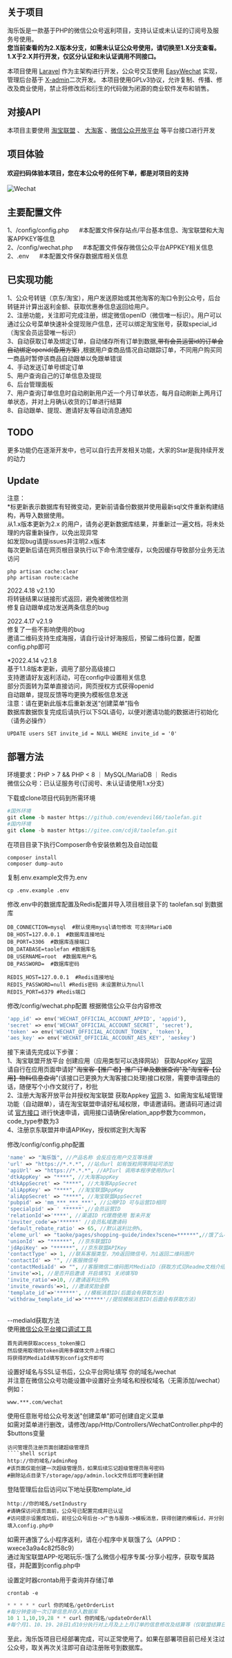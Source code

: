 

## 关于项目
淘乐饭是一款基于PHP的微信公众号返利项目，支持认证或未认证的订阅号及服务号使用。  
**您当前查看的为2.X版本分支，如需未认证公众号使用，请切换至1.X分支查看。1.X于2.X并行开发，仅区分认证和未认证调用不同接口。**

本项目使用 [Laravel](https://laravel.com/) 作为主架构进行开发，公众号交互使用 [EasyWechat](https://www.easywechat.com) 实现，管理后台基于 [X-admin](http://x.xuebingsi.com)二次开发。
本项目使用GPLv3协议，允许复制、传播、修改及商业使用，禁止将修改后和衍生的代码做为闭源的商业软件发布和销售。

## 对接API

本项目主要使用 [淘宝联盟](https://pub.alimama.com/) 、 [大淘客](https://www.dataoke.com) 、[微信公众开放平台](https://mp.weixin.qq.com/) 等平台接口进行开发

## 项目体验
<h4>欢迎扫码体验本项目，您在本公众号的任何下单，都是对项目的支持</h4>

![Wechat](public/images/wechat.png)

## 主要配置文件
1、/config/config.php &nbsp;&nbsp;&nbsp;&nbsp; #本配置文件保存站点/平台基本信息、淘宝联盟和大淘客APPKEY等信息  
2、/config/wechat.php &nbsp;&nbsp;&nbsp;&nbsp; #本配置文件保存微信公众平台APPKEY相关信息  
2、.env &nbsp;&nbsp;&nbsp;&nbsp; #本配置文件保存数据库相关信息

## 已实现功能
1、公众号转链（京东/淘宝），用户发送原始或其他淘客的淘口令到公众号，后台转链并计算出返利金额、获取优惠券信息返回给用户。  
2、注册功能，关注即可完成注册，绑定微信openID（微信唯一标识）。用户可以通过公众号菜单快速补全提现账户信息，还可以绑定淘宝账号，获取special_id（淘宝会员运营唯一标识）  
3、自动获取订单及绑定订单，自动储存所有订单到数据,~~带有会员运营id的订单会自动绑定openid(备用方案)~~ ,根据用户查商品情况自动跟踪订单，不同用户购买同一商品时暂停该商品自动跟单以免跟单错误  
4、手动发送订单号绑定订单  
5、用户查询自己的订单信息及提现  
6、后台管理面板  
7、用户查询订单信息时自动刷新用户近一个月订单状态，每月自动刷新上两月订单状态，并对上月确认收货的订单进行结算  
8、自动跟单、提现、邀请好友等自动消息通知

## TODO
更多功能仍在逐渐开发中，也可以自行去开发相关功能，大家的Star是我持续开发的动力

## Update
注意：  
*标更新表示数据库有轻微变动，更新前请备份数据并使用最新sql文件重新构建结构，再导入数据使用。  
从1.x版本更新为2.x 的用户，请务必更新数据库结果，并重新过一遍文档，将未处理的内容重新操作，以免出现异常  
如发现bug请提issues并注明2.x版本  
每次更新后请在网页根目录执行以下命令清空缓存，以免因缓存导致部分业务无法访问
````shell script
php artisan cache:clear
php artisan route:cache
````

2022.4.18 v2.1.10  
将转链结果以链接形式返回，避免被微信检测  
修复自动跟单成功发送两条信息的bug  

2022.4.17 v2.1.9  
修复了一些不影响使用的bug  
邀请二维码支持生成海报，请自行设计好海报后，预留二维码位置，配置config.php即可  

*2022.4.14 v2.1.8  
基于1.1.8版本更新，调用了部分高级接口  
支持邀请好友返利活动，可在config中设置相关信息  
部分页面转为菜单直接访问，网页授权方式获得openid  
自动跟单，提现反馈等均更换为模板信息发送  
注意：请在更新此版本后重新发送“创建菜单”指令  
数据库数据恢复完成后请执行以下SQL语句，以便对邀请功能的数据进行初始化（请务必操作）
```mysql
UPDATE users SET invite_id = NULL WHERE invite_id = '0'
```

## 部署方法
环境要求：PHP > 7 && PHP < 8  ｜ MySQL/MariaDB ｜ Redis  
微信公众号：已认证服务号(订阅号、未认证请使用1.x分支)  

下载或clone项目代码到所需环境  
````PHP
#国外环境
git clone -b master https://github.com/evendevil66/taolefan.git
#国内环境
git clone -b master https://gitee.com/cdj8/taolefan.git
````
在项目目录下执行Composer命令安装依赖包及自动加载  
````shell script
composer install
composer dump-auto
````
复制.env.example文件为.env
````shell script
cp .env.example .env
````
修改.env中的数据库配置及Redis配置并导入项目根目录下的 taolefan.sql 到数据库  
````text
DB_CONNECTION=mysql  #默认使用mysql请勿修改 可支持MariaDB
DB_HOST=127.0.0.1  #数据库连接地址
DB_PORT=3306  #数据库连接端口
DB_DATABASE=taolefan #数据库名
DB_USERNAME=root  #数据库用户名
DB_PASSWORD=  #数据库密码

REDIS_HOST=127.0.0.1  #Redis连接地址
REDIS_PASSWORD=null #Redis密码 未设置默认为null
REDIS_PORT=6379 #Redis端口
````

修改/config/wechat.php配置 根据微信公众平台内容修改
````php
'app_id' => env('WECHAT_OFFICIAL_ACCOUNT_APPID', 'appid'),
'secret' => env('WECHAT_OFFICIAL_ACCOUNT_SECRET', 'secret'), 
'token' => env('WECHAT_OFFICIAL_ACCOUNT_TOKEN', 'token'),
'aes_key' => env('WECHAT_OFFICIAL_ACCOUNT_AES_KEY', 'aeskey')
````
  
接下来请先完成以下步骤：  
1、淘宝联盟开放平台 创建应用（应用类型可以选择网站） 获取AppKey [官网](https://aff-open.taobao.com)  
请自行在应用页面申请好"~~淘宝客【推广者】推广订单及数据查询"及"淘宝客【公用】物料信息查询~~"(该接口已更换为大淘客接口处理)接口权限，需要申请理由的话，随便写个小作文就行了，秒批  
2、注册大淘客开放平台并授权淘宝联盟 获取Appkey  [官网](https://www.dataoke.com/kfpt/openapi.html)
3、如需淘宝私域管理功能（自动跟单），请在淘宝联盟申请好私域权限，申请邀请码。邀请码可通过调试 [官方接口](https://open.taobao.com/doc.htm?spm=a219a.15212433.0.0.4398669aXaoE2Y&docId=1&docType=15&apiName=taobao.tbk.sc.invitecode.get)
进行快速申请，调用接口请确保relation_app参数为common，code_type参数为3  
4、注册京东联盟并申请APIKey，授权绑定到大淘客  

修改/config/config.php配置
````php
'name' => "淘乐饭", //产品名称 会反应在用户交互等场景
'url' => "https://*.*.*", //站点url 如有饭粒网等网站可添加
'apiUrl' => "https://*.*.*", //APIurl 调用本程序使用的url
'dtkAppKey' => "****", //大淘客appKey 
'dtkAppSecret' => "****", //大淘客AppSecret
'aliAppKey' => "****", //淘宝联盟AppKey
'aliAppSecret' => "****", //淘宝联盟AppSecret
'pubpid' => 'mm_***_***_***', //公用PID 可与运营ID相同
'specialpid' => ' ******',//会员运营ID
'relationId'=>'****', //渠道ID 代理商使用 暂未开发
'inviter_code'=>'******' //会员私域邀请码
'default_rebate_ratio' => 65, //默认返利比例%,
'eleme_url' => "taoke/pages/shopping-guide/index?scene=******",//饿了么小程序路径(后面会有获取方法)
'unionId' => "******", //京东联盟ID
'jdApiKey' => "******", //京东联盟APIKey
'contactType' => 1, //联系客服类型，为0返回微信号，为1返回二维码图片
'contactId' => "", //客服微信号
'contactMediaId' => "", //客服微信二维码图片MediaID（获取方式见Readme文档介绍）
'invite'=>1, //是否开启邀请 开启填写1 关闭填写0
'invite_ratio'=>10, //邀请返利比例%
'invite_rewards'=>1, //邀请奖励金额
'template_id'=>'******', //模板消息ID(后面会有获取方法)
'withdraw_template_id'=>'******'//提现模板消息ID(后面会有获取方法)
````
<span id="mediaId"></span>  
--mediaId获取方法  
使用[微信公众平台接口调试工具](https://mp.weixin.qq.com/debug)  
````text
首先调用获取access_token接口  
然后使用取得的token调用多媒体文件上传接口  
将获得的MediaId填写到config文件即可
````

设置好域名与SSL证书后，公众平台网址填写 你的域名/wechat  
并注意在微信公众号功能设置中设置好业务域名和授权域名（无需添加/wechat）
例如：
````text
www.***.com/wechat
````
使用任意账号给公众号发送"创建菜单"即可创建自定义菜单  
如需对菜单进行删改，请修改/app/Http/Controllers/WechatController.php中的$buttons变量

````
访问管理员注册页面创建超级管理员
````shell script
http://你的域名/adminReg
#该页面仅能创建一次超级管理员，如果后续忘记超级管理员账号密码
#删除站点目录下/storage/app/admin.lock文件后即可重新创建
````

登陆管理后台后访问以下地址获取template_id
````shell script
http://你的域名/setIndustry
#请确保访问该页面前，公众号已配置完成并已认证
#访问提示设置成功后，前往公众号后台->广告与服务->模板消息，获得创建的模板id，并分别填入config.php中
````

如需开通饿了么小程序返利，请在小程序中关联饿了么（APPID：wxece3a9a4c82f58c9）  
通过淘宝联盟APP-吃喝玩乐-饿了么微信小程序专属-分享小程序，获取专属路径，并配置到config.php中

设置定时器crontab用于查询并存储订单
````shell script
crontab -e
````
````PHP
* * * * * curl 你的域名/getOrderList
#每分钟查询一次订单信息并存入数据库
10 1 1,10,19,28 * * curl 你的域名/updateOrderAll
#每个月1、10、19、28日1点10分执行对上月及上上月订单的信息修改及结算等（仅联盟结算日期为上月的才会被结算）
````

至此，淘乐饭项目已经部署完成，可以正常使用了。如果在部署项目前已经关注过公众号，取关再次关注即可自动注册账号到数据库。




